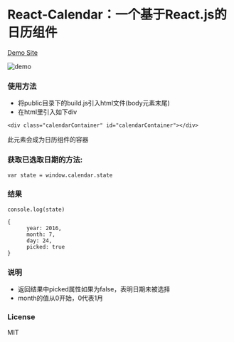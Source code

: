 # React-Calendar：一个基于React.js的日历组件

[Demo Site](http://ycwalker.com/react-calendar/)

![demo](https://github.com/ycwalker/react-calendar/raw/master/demo.gif)

### 使用方法
* 将public目录下的build.js引入html文件(body元素末尾)
* 在html里引入如下div

```
<div class="calendarContainer" id="calendarContainer"></div>
```

此元素会成为日历组件的容器

### 获取已选取日期的方法:

```
var state = window.calendar.state
```

### 结果

```
console.log(state)
```

```
{
      year: 2016,
      month: 7,
      day: 24,
      picked: true
}
```

### 说明
* 返回结果中picked属性如果为false，表明日期未被选择
* month的值从0开始，0代表1月

### License
MIT
